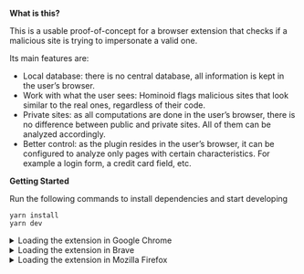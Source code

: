 **What is this?**

This is a usable proof-of-concept for a browser extension that checks if a malicious site is trying to impersonate a valid one. 

Its main features are:

- Local database: there is no central database, all information is kept in the user’s browser.
- Work with what the user sees: Hominoid flags malicious sites that look similar to the real ones, regardless of their code.
- Private sites: as all computations are done in the user’s browser, there is no difference between public and private sites. All of them can be analyzed accordingly. 
- Better control: as the plugin resides in the user’s browser, it can be configured to analyze only pages with certain characteristics. For example a login form, a credit card field, etc.

**Getting Started**

Run the following commands to install dependencies and start developing

```
yarn install
yarn dev
```

<details>
  <summary>Loading the extension in Google Chrome</summary>

In [Google Chrome](https://www.google.com/chrome/), open up [chrome://extensions](chrome://extensions) in a new tab. Make sure the `Developer Mode` checkbox in the upper-right corner is turned on. Click `Load unpacked` and select the `dist` directory in this repository - your extension should now be loaded.

![Installed Extension in Google Chrome](https://i.imgur.com/ORuHbDR.png "Installed Extension in Google Chrome")

</details>

<details>
  <summary>Loading the extension in Brave</summary>

In [Brave](https://brave.com/), open up [brave://extensions](brave://extensions) in a new tab. Make sure the `Developer Mode` checkbox in the upper-right corner is turned on. Click `Load unpacked` and select the `dist` directory in this repository - your extension should now be loaded.

![Installed Extension in Brave](https://i.imgur.com/z8lW02m.png "Installed Extension in Brave")

</details>

<details>
  <summary>Loading the extension in Mozilla Firefox</summary>

In [Mozilla Firefox](https://www.mozilla.org/en-US/firefox/new/), open up the [about:debugging](about:debugging) page in a new tab. Click the `Load Temporary Add-on...` button and select the `manfiest.json` from the `dist` directory in this repository - your extension should now be loaded.

![Installed Extension in Mozilla Firefox](https://i.imgur.com/gO2Lrb5.png "Installed Extension in Mozilla Firefox")

</details>
